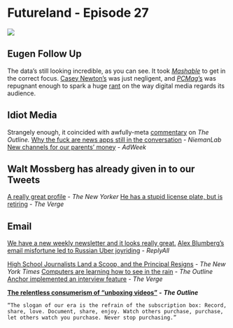 # Futureland - Episode 27

![](https://d2mxuefqeaa7sj.cloudfront.net/s_1F942F146D096DEE200223186AA99BF2CB839164125C9DE20B615E36B46B7103_1491690194519_mastodonuserinfoapril8.png)

## Eugen Follow Up

The data’s still looking incredible, as you can see.
It took [*Mashable*](http://mashable.com/2017/04/06/eugen-rochko-mastodon-interview/?utm_cid=hp-hh-pri#DYOrHRMy4kqw) to get in the correct focus. [Casey Newton’s](http://www.theverge.com/2017/4/4/15177856/mastodon-social-network-twitter-clone) was just negligent, and [*PCMag*](http://www.pcmag.com/article/352875/what-is-mastodon-and-will-it-kill-twitter)[’s](http://www.pcmag.com/article/352875/what-is-mastodon-and-will-it-kill-twitter) was repugnant enough to spark a huge [rant](https://twitter.com/FickleCrux/status/850279702572826626) on the way digital media regards its audience.

## Idiot Media

Strangely enough, it coincided with awfully-meta [commentary](https://theoutline.com/post/1165/the-web-looks-like-shit) on *The Outline.*
[Why the fuck are news apps still in the conversation](http://www.niemanlab.org/2017/04/with-push-small-publishers-have-a-cheaper-quicker-way-to-develop-their-own-mobile-apps/) - *NiemanLab*
[New channels for our parents’ money](https://www.google.com/url?sa=t&rct=j&q=&esrc=s&source=newssearch&cd=2&cad=rja&uact=8&ved=0ahUKEwiH1f6_95XTAhUk3IMKHdLOBgkQqQIIHSgAMAE&url=http%3A%2F%2Fwww.adweek.com%2Fbrand-marketing%2Fwhy-esports-may-be-next-great-frontier-marketers-175359%2F&usg=AFQjCNF0OyX6Se6cC5KBRgRpQ0okhD74Sw&sig2=8aVQy102WWhHTx_r8m9oSw&bvm=bv.152174688,d.amc) - *AdWeek*

## Walt Mossberg has already given in to our Tweets

[A really great profile](http://www.newyorker.com/magazine/2007/05/14/critical-mass?mbid=social_twitter) - *The New Yorker*
[He has a stupid license plate, but is retiring](http://www.theverge.com/2017/4/7/15217980/walt-mossberg-retiring-in-june) - *The Verge*


## Email

[We have a new weekly newsletter and it looks really great.](http://www.extratone.com/meta/announcements/thetone/)
[Alex Blumberg’s email misfortune led to Russian Uber joyriding](https://gimletmedia.com/episode/93-beware-all/) - *ReplyAll*


[High School Journalists Land a Scoop, and the Principal Resigns](https://www.nytimes.com/2017/04/05/us/high-school-journalists-principal-quits.html?smid=tw-nytimes&smtyp=cur&_r=1) - *The New York Times*
[Computers are learning how to see in the rain](https://theoutline.com/post/979/scientists-remove-rain-and-snow-from-images-machine-learning) - *The Outline*
[Anchor implemented an interview feature](http://www.theverge.com/2017/4/6/15192036/anchor-app-interviews-call-recording-transcripts) - *The Verge*

[**The relentless consumerism of “unboxing videos”**](https://theoutline.com/post/1356/the-relentless-consumerism-of-unboxing-videos) **-** ***The Outline***

    “The slogan of our era is the refrain of the subscription box: Record, share, love. Document, share, enjoy. Watch others purchase, purchase, let others watch you purchase. Never stop purchasing.”

